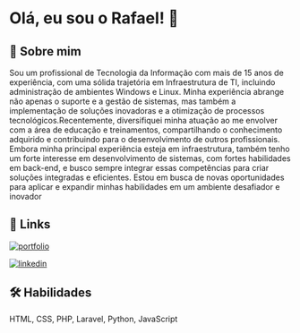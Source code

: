 
# Olá, eu sou o Rafael! 👋


## 🚀 Sobre mim
Sou um profissional de Tecnologia da Informação com mais de 15 anos de experiência, com uma sólida trajetória em Infraestrutura de TI, incluindo administração de ambientes Windows e Linux. Minha experiência abrange não apenas o suporte e a gestão de sistemas, mas também a implementação de soluções inovadoras e a otimização de processos tecnológicos.Recentemente, diversifiquei minha atuação ao me envolver com a área de educação e treinamentos, compartilhando o conhecimento adquirido e contribuindo para o desenvolvimento de outros profissionais. 
Embora minha principal experiência esteja em infraestrutura, também tenho um forte interesse em desenvolvimento de sistemas, com fortes habilidades em back-end, e busco sempre integrar essas competências para criar soluções integradas e eficientes. Estou em busca de novas oportunidades para aplicar e expandir minhas habilidades em um ambiente desafiador e inovador


## 🔗 Links
[![portfolio](https://img.shields.io/badge/my_portfolio-000?style=for-the-badge&logo=ko-fi&logoColor=white)](https://github.com/rafaelauwarter)

[![linkedin](https://img.shields.io/badge/linkedin-0A66C2?style=for-the-badge&logo=linkedin&logoColor=white)](https://www.linkedin.com/in/rafael-auwarter-297b08b8/)



## 🛠 Habilidades
HTML, CSS, PHP, Laravel, Python, JavaScript

